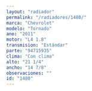 ```yaml
---
layout: "radiador"
permalink: "/radiadores/1480/"
marca: "Chevrolet"
modelo: "Tornado"
ano: "2011"
motor: "L4 1.8"
transmision: "Estándar"
parte: "94715935"
clima: "Con clima"
alto: "21 1/4"
ancho: "14 7/8"
observaciones: ""
id: "1480"
---
```


